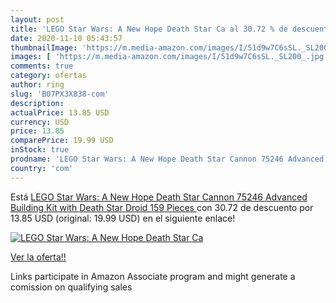 ```yaml
---
layout: post
title: 'LEGO Star Wars: A New Hope Death Star Ca al 30.72 % de descuento'
date: 2020-11-10 05:43:57
thumbnailImage: 'https://m.media-amazon.com/images/I/51d9w7C6sSL._SL200_.jpg'
images: [ 'https://m.media-amazon.com/images/I/51d9w7C6sSL._SL200_.jpg' ]
comments: true
category: ofertas
author: ring
slug: 'B07PX3X838-com'
description:
actualPrice: 13.85 USD
currency: USD
price: 13.85
comparePrice: 19.99 USD
inStock: true
prodname: 'LEGO Star Wars: A New Hope Death Star Cannon 75246 Advanced Building Kit with Death Star Droid  159 Pieces '
country: 'com'
---
```


Está [LEGO Star Wars: A New Hope Death Star Cannon 75246 Advanced Building Kit with Death Star Droid  159 Pieces ](https://www.amazon.com/dp/B07PX3X838/?tag=tolees-20) con 30.72 de descuento por 13.85 USD (original: 19.99 USD) en el siguiente enlace!

[![LEGO Star Wars: A New Hope Death Star Ca](https://m.media-amazon.com/images/I/51d9w7C6sSL._SL200_.jpg)](https://www.amazon.com/dp/B07PX3X838/?tag=tolees-20)

[Ver la oferta!!](https://www.amazon.com/dp/B07PX3X838/?tag=tolees-20)

Links participate in Amazon Associate program and might generate a comission on qualifying sales



